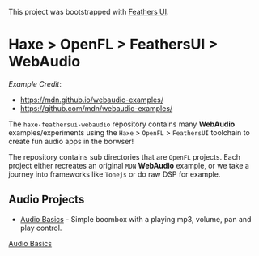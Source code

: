 This project was bootstrapped with [Feathers UI](https://feathersui.com/learn/haxe-openfl/).

# Haxe > OpenFL > FeathersUI > WebAudio

_Example Credit_:
  * https://mdn.github.io/webaudio-examples/
  * https://github.com/mdn/webaudio-examples/

  The `haxe-feathersui-webaudio` repository contains many **WebAudio** examples/experiments using the `Haxe` > `OpenFL` > `FeathersUI` toolchain to create fun audio apps in the borwser!

  The repository contains sub directories that are `OpenFL` projects. Each project either recreates an original `MDN` **WebAudio** example, or we take a journey into frameworks like `Tonejs` or do raw DSP for example.

## Audio Projects

  * [Audio Basics](https://github.com/teotigraphix/haxe-feathersui-webaudio/tree/main/audio-basics) - Simple boombox with a playing mp3, volume, pan and play control.
  
  [Audio Basics](https://github.com/teotigraphix/haxe-feathersui-webaudio/blob/main/audio-basics/docs/screenshots/webaudio-audio-basics.png)
  